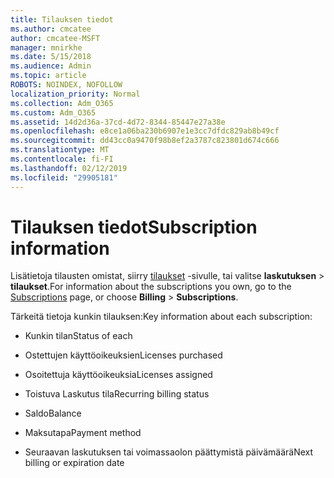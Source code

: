 ```yaml
---
title: Tilauksen tiedot
ms.author: cmcatee
author: cmcatee-MSFT
manager: mnirkhe
ms.date: 5/15/2018
ms.audience: Admin
ms.topic: article
ROBOTS: NOINDEX, NOFOLLOW
localization_priority: Normal
ms.collection: Adm_O365
ms.custom: Adm_O365
ms.assetid: 14d2d36a-37cd-4d72-8344-85447e27a38e
ms.openlocfilehash: e8ce1a06ba230b6907e1e3cc7dfdc829ab8b49cf
ms.sourcegitcommit: dd43cc0a9470f98b8ef2a3787c823801d674c666
ms.translationtype: MT
ms.contentlocale: fi-FI
ms.lasthandoff: 02/12/2019
ms.locfileid: "29905181"
---
```

# <a name="subscription-information"></a><span data-ttu-id="c960b-102">Tilauksen tiedot</span><span class="sxs-lookup"><span data-stu-id="c960b-102">Subscription information</span></span>

<span data-ttu-id="c960b-103">Lisätietoja tilausten omistat, siirry [tilaukset](https://go.microsoft.com/fwlink/p/?linkid=842054) -sivulle, tai valitse **laskutuksen** \> **tilaukset**.</span><span class="sxs-lookup"><span data-stu-id="c960b-103">For information about the subscriptions you own, go to the [Subscriptions](https://go.microsoft.com/fwlink/p/?linkid=842054) page, or choose **Billing** \> **Subscriptions**.</span></span>
  
<span data-ttu-id="c960b-104">Tärkeitä tietoja kunkin tilauksen:</span><span class="sxs-lookup"><span data-stu-id="c960b-104">Key information about each subscription:</span></span>
  
- <span data-ttu-id="c960b-105">Kunkin tilan</span><span class="sxs-lookup"><span data-stu-id="c960b-105">Status of each</span></span>
    
- <span data-ttu-id="c960b-106">Ostettujen käyttöoikeuksien</span><span class="sxs-lookup"><span data-stu-id="c960b-106">Licenses purchased</span></span>
    
- <span data-ttu-id="c960b-107">Osoitettuja käyttöoikeuksia</span><span class="sxs-lookup"><span data-stu-id="c960b-107">Licenses assigned</span></span>
    
- <span data-ttu-id="c960b-108">Toistuva Laskutus tila</span><span class="sxs-lookup"><span data-stu-id="c960b-108">Recurring billing status</span></span>
    
- <span data-ttu-id="c960b-109">Saldo</span><span class="sxs-lookup"><span data-stu-id="c960b-109">Balance</span></span>
    
- <span data-ttu-id="c960b-110">Maksutapa</span><span class="sxs-lookup"><span data-stu-id="c960b-110">Payment method</span></span>
    
- <span data-ttu-id="c960b-111">Seuraavan laskutuksen tai voimassaolon päättymistä päivämäärä</span><span class="sxs-lookup"><span data-stu-id="c960b-111">Next billing or expiration date</span></span>
    

